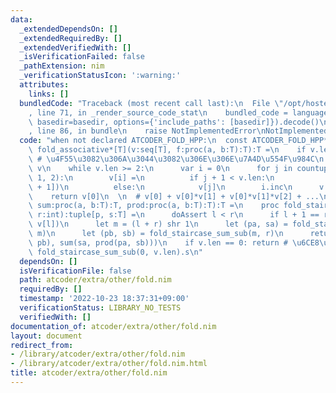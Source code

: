 ```yaml
---
data:
  _extendedDependsOn: []
  _extendedRequiredBy: []
  _extendedVerifiedWith: []
  _isVerificationFailed: false
  _pathExtension: nim
  _verificationStatusIcon: ':warning:'
  attributes:
    links: []
  bundledCode: "Traceback (most recent call last):\n  File \"/opt/hostedtoolcache/Python/3.10.8/x64/lib/python3.10/site-packages/onlinejudge_verify/documentation/build.py\"\
    , line 71, in _render_source_code_stat\n    bundled_code = language.bundle(stat.path,\
    \ basedir=basedir, options={'include_paths': [basedir]}).decode()\n  File \"/opt/hostedtoolcache/Python/3.10.8/x64/lib/python3.10/site-packages/onlinejudge_verify/languages/nim.py\"\
    , line 86, in bundle\n    raise NotImplementedError\nNotImplementedError\n"
  code: "when not declared ATCODER_FOLD_HPP:\n  const ATCODER_FOLD_HPP* = 1\n  proc\
    \ fold_associative*[T](v:seq[T], f:proc(a, b:T):T):T =\n    if v.len == 0: return\
    \ # \u4F55\u3082\u306A\u3044\u3082\u306E\u306E\u7A4D\u554F\u984C\n    var v =\
    \ v\n    while v.len >= 2:\n      var i = 0\n      for j in countup(0, v.len -\
    \ 1, 2):\n        v[i] =\n          if j + 1 < v.len:\n            f(v[j], v[j\
    \ + 1])\n          else:\n            v[j]\n        i.inc\n      v.setLen(i)\n\
    \    return v[0]\n  \n  # v[0] + v[0]*v[1] + v[0]*v[1]*v[2] + ...\n  proc fold_staircase_sum*[T](v:seq[T],\
    \ sum:proc(a, b:T):T, prod:proc(a, b:T):T):T =\n    proc fold_staircase_sum_sub(l,\
    \ r:int):tuple[p, s:T] =\n      doAssert l < r\n      if l + 1 == r: return (v[l],\
    \ v[l])\n      let m = (l + r) shr 1\n      let (pa, sa) = fold_staircase_sum_sub(l,\
    \ m)\n      let (pb, sb) = fold_staircase_sum_sub(m, r)\n      return (prod(pa,\
    \ pb), sum(sa, prod(pa, sb)))\n    if v.len == 0: return # \u6CE8\u610F\n    return\
    \ fold_staircase_sum_sub(0, v.len).s\n"
  dependsOn: []
  isVerificationFile: false
  path: atcoder/extra/other/fold.nim
  requiredBy: []
  timestamp: '2022-10-23 18:37:31+09:00'
  verificationStatus: LIBRARY_NO_TESTS
  verifiedWith: []
documentation_of: atcoder/extra/other/fold.nim
layout: document
redirect_from:
- /library/atcoder/extra/other/fold.nim
- /library/atcoder/extra/other/fold.nim.html
title: atcoder/extra/other/fold.nim
---
```

